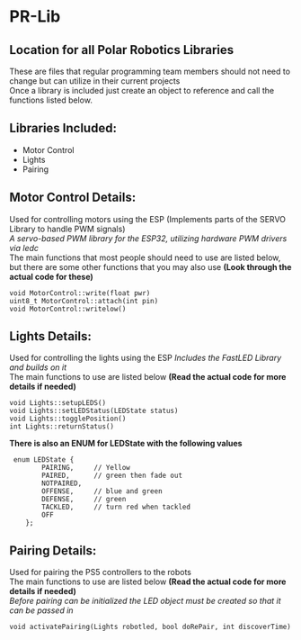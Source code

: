 # PR-Lib

## Location for all Polar Robotics Libraries
These are files that regular programming team members should not need to change but can utilize in their current projects  
Once a library is included just create an object to reference and call the functions listed below.

## Libraries Included:
- Motor Control
- Lights
- Pairing

## Motor Control Details:
Used for controlling motors using the ESP (Implements parts of the SERVO Library to handle PWM signals)  
*A servo-based PWM library for the ESP32, utilizing hardware PWM drivers via ledc*  
The main functions that most people should need to use are listed below, but there are some other functions that you may also use **(Look through the actual code for these)**
```
void MotorControl::write(float pwr)
uint8_t MotorControl::attach(int pin)
void MotorControl::writelow()
```

## Lights Details:
Used for controlling the lights using the ESP *Includes the FastLED Library and builds on it*  
The main functions to use are listed below **(Read the actual code for more details if needed)**
```
void Lights::setupLEDS()
void Lights::setLEDStatus(LEDState status)
void Lights::togglePosition()
int Lights::returnStatus()
```

**There is also an ENUM for LEDState with the following values**
```
 enum LEDState {
        PAIRING,     // Yellow
        PAIRED,      // green then fade out
        NOTPAIRED,
        OFFENSE,     // blue and green
        DEFENSE,     // green
        TACKLED,     // turn red when tackled
        OFF
    }; 
```

## Pairing Details:
Used for pairing the PS5 controllers to the robots  
The main functions to use are listed below **(Read the actual code for more details if needed)**  
*Before pairing can be initialized the LED object must be created so that it can be passed in*
```
void activatePairing(Lights robotled, bool doRePair, int discoverTime)
```
